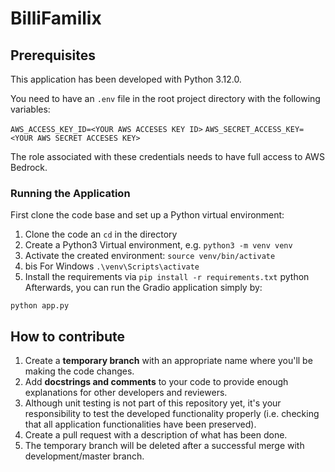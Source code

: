 # BilliFamilix

## Prerequisites

This application has been developed with Python 3.12.0.

You need to have an `.env` file in the root project directory with the following variables:

`AWS_ACCESS_KEY_ID=<YOUR AWS ACCESES KEY ID>`
`AWS_SECRET_ACCESS_KEY=<YOUR AWS SECRET ACCESES KEY>`

The role associated with these credentials needs to have full access to AWS Bedrock.


### Running the Application

First clone the code base and set up a Python virtual environment:

1. Clone the code an ``cd`` in the directory
2. Create a Python3 Virtual environment, e.g. ``python3 -m venv venv``
3. Activate the created environment: ``source venv/bin/activate`` 
3. bis For Windows ``.\venv\Scripts\activate``
4. Install the requirements via ``pip install -r requirements.txt``
python
Afterwards, you can run the Gradio application simply by:

```
python app.py
```


## How to contribute

1) Create a **temporary branch** with an appropriate name where you'll be making the code changes.
2) Add **docstrings and comments** to your code to provide enough explanations for other developers and reviewers. 
3) Although unit testing is not part of this repository yet, it's your responsibility to test the developed functionality properly (i.e. checking that all application functionalities have been preserved).
4) Create a pull request with a description of what has been done. 
5) The temporary branch will be deleted after a successful merge with development/master branch.



